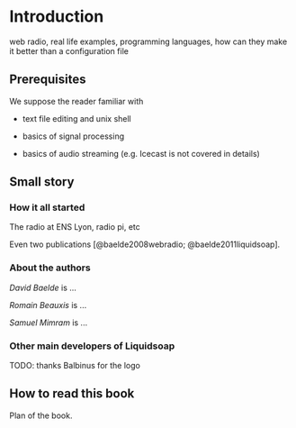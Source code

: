 Introduction
============

web radio, real life examples, programming languages, how can they make
it better than a configuration file

Prerequisites
-------------

We suppose the reader familiar with

-   text file editing and unix shell

-   basics of signal processing

-   basics of audio streaming (e.g. Icecast is not covered in details)

Small story
-----------

### How it all started

The radio at ENS Lyon, radio pi, etc

Even two publications [@baelde2008webradio; @baelde2011liquidsoap].

### About the authors

*David Baelde* is \...

*Romain Beauxis* is \...

*Samuel Mimram* is \...

### Other main developers of Liquidsoap

TODO: thanks Balbinus for the logo

How to read this book
---------------------

Plan of the book.
